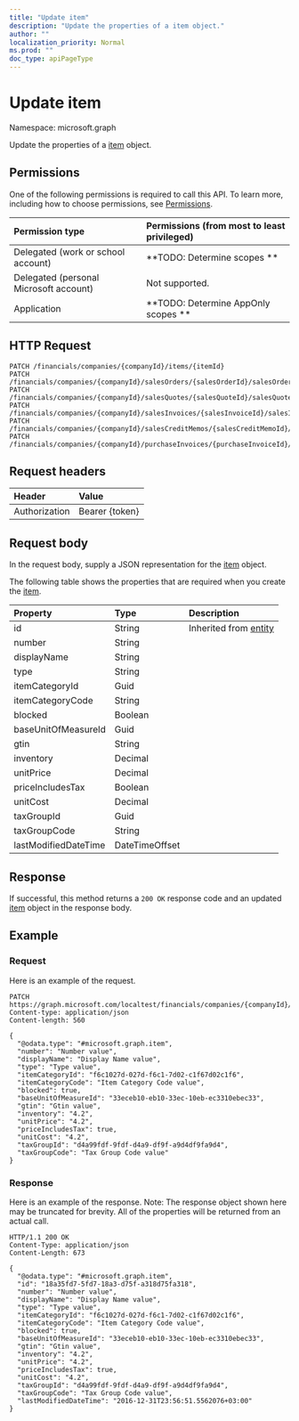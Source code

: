 ```yaml
---
title: "Update item"
description: "Update the properties of a item object."
author: ""
localization_priority: Normal
ms.prod: ""
doc_type: apiPageType
---
```


# Update item

Namespace: microsoft.graph

Update the properties of a [item](../resources/item.md) object.

## Permissions
One of the following permissions is required to call this API. To learn more, including how to choose permissions, see [Permissions](/concepts/permissions-reference.md).

|Permission type|Permissions (from most to least privileged)|
|:---|:---|
|Delegated (work or school account)|**TODO: Determine scopes **|
|Delegated (personal Microsoft account)|Not supported.|
|Application|**TODO: Determine AppOnly scopes **|

## HTTP Request
<!-- {
  "blockType": "ignored"
}
-->
``` http
PATCH /financials/companies/{companyId}/items/{itemId}
PATCH /financials/companies/{companyId}/salesOrders/{salesOrderId}/salesOrderLines/{salesOrderLineId}/item
PATCH /financials/companies/{companyId}/salesQuotes/{salesQuoteId}/salesQuoteLines/{salesQuoteLineId}/item
PATCH /financials/companies/{companyId}/salesInvoices/{salesInvoiceId}/salesInvoiceLines/{salesInvoiceLineId}/item
PATCH /financials/companies/{companyId}/salesCreditMemos/{salesCreditMemoId}/salesCreditMemoLines/{salesCreditMemoLineId}/item
PATCH /financials/companies/{companyId}/purchaseInvoices/{purchaseInvoiceId}/purchaseInvoiceLines/{purchaseInvoiceLineId}/item
```

## Request headers
|Header|Value|
|:---|:---|
|Authorization|Bearer {token}|

## Request body
In the request body, supply a JSON representation for the [item](../resources/item.md) object.

The following table shows the properties that are required when you create the [item](../resources/item.md).

|Property|Type|Description|
|:---|:---|:---|
|id|String| Inherited from [entity](../resources/entity.md)|
|number|String||
|displayName|String||
|type|String||
|itemCategoryId|Guid||
|itemCategoryCode|String||
|blocked|Boolean||
|baseUnitOfMeasureId|Guid||
|gtin|String||
|inventory|Decimal||
|unitPrice|Decimal||
|priceIncludesTax|Boolean||
|unitCost|Decimal||
|taxGroupId|Guid||
|taxGroupCode|String||
|lastModifiedDateTime|DateTimeOffset||



## Response
If successful, this method returns a `200 OK` response code and an updated [item](../resources/item.md) object in the response body.

## Example

### Request
Here is an example of the request.
<!-- {
  "blockType": "request",
  "name": "update_item"
}
-->
``` http
PATCH https://graph.microsoft.com/localtest/financials/companies/{companyId}/items/{itemId}
Content-type: application/json
Content-length: 560

{
  "@odata.type": "#microsoft.graph.item",
  "number": "Number value",
  "displayName": "Display Name value",
  "type": "Type value",
  "itemCategoryId": "f6c1027d-027d-f6c1-7d02-c1f67d02c1f6",
  "itemCategoryCode": "Item Category Code value",
  "blocked": true,
  "baseUnitOfMeasureId": "33eceb10-eb10-33ec-10eb-ec3310ebec33",
  "gtin": "Gtin value",
  "inventory": "4.2",
  "unitPrice": "4.2",
  "priceIncludesTax": true,
  "unitCost": "4.2",
  "taxGroupId": "d4a99fdf-9fdf-d4a9-df9f-a9d4df9fa9d4",
  "taxGroupCode": "Tax Group Code value"
}
```

### Response
Here is an example of the response. Note: The response object shown here may be truncated for brevity. All of the properties will be returned from an actual call.
<!-- {
  "blockType": "response",
  "truncated": true
}
-->
``` http
HTTP/1.1 200 OK
Content-Type: application/json
Content-Length: 673

{
  "@odata.type": "#microsoft.graph.item",
  "id": "18a35fd7-5fd7-18a3-d75f-a318d75fa318",
  "number": "Number value",
  "displayName": "Display Name value",
  "type": "Type value",
  "itemCategoryId": "f6c1027d-027d-f6c1-7d02-c1f67d02c1f6",
  "itemCategoryCode": "Item Category Code value",
  "blocked": true,
  "baseUnitOfMeasureId": "33eceb10-eb10-33ec-10eb-ec3310ebec33",
  "gtin": "Gtin value",
  "inventory": "4.2",
  "unitPrice": "4.2",
  "priceIncludesTax": true,
  "unitCost": "4.2",
  "taxGroupId": "d4a99fdf-9fdf-d4a9-df9f-a9d4df9fa9d4",
  "taxGroupCode": "Tax Group Code value",
  "lastModifiedDateTime": "2016-12-31T23:56:51.5562076+03:00"
}
```


